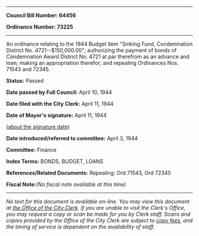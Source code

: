 

********

**Council Bill Number: 64456**
   
**Ordinance Number: 73225**
********

 An ordinance relating to the 1944 Budget item "Sinking Fund, Condemnation District No. 4721--$150,000.00"; authorizing the payment of bonds of Condemnation Award District No. 4721 at par therefrom as an advance and loan; making an appropriation therefor; and repealing Ordinances Nos. 71543 and 72345.

**Status:** Passed
   
**Date passed by Full Council:** April 10, 1944
   
**Date filed with the City Clerk:** April 11, 1944
   
**Date of Mayor's signature:** April 11, 1944
   
[(about the signature date)](/~public/approvaldate.htm)
   
   
   
**Date introduced/referred to committee:** April 3, 1944
   
**Committee:** Finance
   
   
**Index Terms:** BONDS, BUDGET, LOANS

**References/Related Documents:** Repealing: Ord 71543, Ord 72345

**Fiscal Note:**_(No fiscal note available at this time)_
********

_No text for this document is available on-line. You may view this document at [the Office of the City Clerk](http://www.seattle.gov/leg/clerk/contactUs.htm). If you are unable to visit the Clerk's Office, you may request a copy or scan be made for you by Clerk staff. Scans and copies provided by the Office of the City Clerk are subject to [copy fees](http://clerk.seattle.gov/~public/clerkfees.htm), and the timing of service is dependent on the availability of staff._

